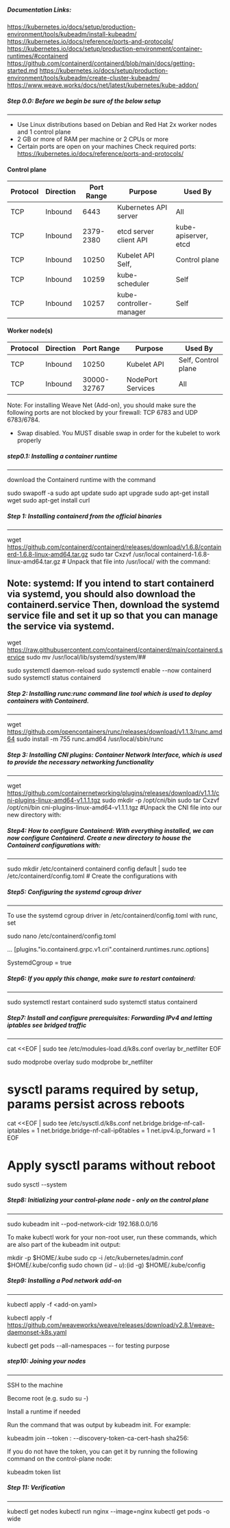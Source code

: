 ##### Documentation Links:

https://kubernetes.io/docs/setup/production-environment/tools/kubeadm/install-kubeadm/
https://kubernetes.io/docs/reference/ports-and-protocols/
https://kubernetes.io/docs/setup/production-environment/container-runtimes/#containerd
https://github.com/containerd/containerd/blob/main/docs/getting-started.md
https://kubernetes.io/docs/setup/production-environment/tools/kubeadm/create-cluster-kubeadm/
https://www.weave.works/docs/net/latest/kubernetes/kube-addon/


##### Step 0.0: Before we begin be sure of the below setup
-----------------
- Use Linux distributions based on Debian and Red Hat 2x worker nodes and 1 control plane
- 2 GB or more of RAM per machine or 2 CPUs or more
- Certain ports are open on your machines
Check required ports: https://kubernetes.io/docs/reference/ports-and-protocols/

#### Control plane

|Protocol	 |Direction	|Port Range	|Purpose	|Used By
|-------|-----------|-------|---------------|----------|
|TCP	|Inbound	|6443	|Kubernetes API server	|All
|TCP	|Inbound	|2379-2380	|etcd server client API	|kube-apiserver, etcd
|TCP	|Inbound	|10250	|Kubelet API	Self, |Control plane
|TCP	|Inbound	|10259	|kube-scheduler	|Self
|TCP	|Inbound	|10257	|kube-controller-manager	|Self

#### Worker node(s)

|Protocol|	Direction|	Port Range|	Purpose|	Used By
|---------|----------|------------|-------|---------|
|TCP	|Inbound	|10250	|Kubelet API	|Self, Control plane
|TCP	|Inbound	|30000-32767	|NodePort Services|	All

Note: For installing Weave Net (Add-on), you should make sure the following ports are not blocked by your firewall: TCP 6783 and UDP 6783/6784.

- Swap disabled. You MUST disable swap in order for the kubelet to work properly

##### step0.1: Installing a container runtime
--------------------------------------------------
download the Containerd runtime with the command

sudo swapoff -a
sudo apt update
sudo apt upgrade
sudo apt-get install wget
sudo apt-get install curl

##### Step 1: Installing containerd from the official binaries
----------

wget https://github.com/containerd/containerd/releases/download/v1.6.8/containerd-1.6.8-linux-amd64.tar.gz
sudo tar Cxzvf /usr/local containerd-1.6.8-linux-amd64.tar.gz       # Unpack that file into /usr/local/ with the command:

Note: systemd: If you intend to start containerd via systemd, you should also download the containerd.service
Then, download the systemd service file and set it up so that you can manage the service via systemd.
-------------
wget https://raw.githubusercontent.com/containerd/containerd/main/containerd.service
sudo mv /usr/local/lib/systemd/system/##

sudo systemctl daemon-reload
sudo systemctl enable --now containerd
sudo systemctl status containerd


##### Step 2: Installing runc:runc command line tool which is used to deploy containers with Containerd.
--------------
wget https://github.com/opencontainers/runc/releases/download/v1.1.3/runc.amd64
sudo install -m 755 runc.amd64 /usr/local/sbin/runc

##### Step 3: Installing CNI plugins: Container Network Interface, which is used to provide the necessary networking functionality
------------

wget https://github.com/containernetworking/plugins/releases/download/v1.1.1/cni-plugins-linux-amd64-v1.1.1.tgz
sudo mkdir -p /opt/cni/bin
sudo tar Cxzvf /opt/cni/bin cni-plugins-linux-amd64-v1.1.1.tgz       #Unpack the CNI file into our new directory with:

##### Step4: How to configure Containerd: With everything installed, we can now configure Containerd. Create a new directory to house the Containerd configurations with:
--------------------
sudo mkdir /etc/containerd
containerd config default | sudo tee /etc/containerd/config.toml  # Create the configurations with

##### Step5: Configuring the systemd cgroup driver
---------
To use the systemd cgroup driver in /etc/containerd/config.toml with runc, set

sudo nano /etc/containerd/config.toml

  ...
  [plugins."io.containerd.grpc.v1.cri".containerd.runtimes.runc.options]
 
SystemdCgroup = true

##### Step6: If you apply this change, make sure to restart containerd:
---------

sudo systemctl restart containerd
sudo systemctl status containerd


##### Step7: Install and configure prerequisites: Forwarding IPv4 and letting iptables see bridged traffic
---------------------------------------
cat <<EOF | sudo tee /etc/modules-load.d/k8s.conf
overlay
br_netfilter
EOF

sudo modprobe overlay
sudo modprobe br_netfilter

# sysctl params required by setup, params persist across reboots
cat <<EOF | sudo tee /etc/sysctl.d/k8s.conf
net.bridge.bridge-nf-call-iptables  = 1
net.bridge.bridge-nf-call-ip6tables = 1
net.ipv4.ip_forward                 = 1
EOF

# Apply sysctl params without reboot
sudo sysctl --system

##### Step8: Initializing your control-plane node - only on the control plane
--------------------------------------------------------------------

sudo kubeadm init --pod-network-cidr 192.168.0.0/16

To make kubectl work for your non-root user, run these commands, which are also part of the kubeadm init output:

mkdir -p $HOME/.kube
sudo cp -i /etc/kubernetes/admin.conf $HOME/.kube/config
sudo chown $(id -u):$(id -g) $HOME/.kube/config


##### Step9: Installing a Pod network add-on
-----------------------------------

kubectl apply -f <add-on.yaml>

kubectl apply -f https://github.com/weaveworks/weave/releases/download/v2.8.1/weave-daemonset-k8s.yaml

kubectl get pods --all-namespaces  -- for testing purpose

##### step10: Joining your nodes
----------------------------
SSH to the machine

Become root (e.g. sudo su -)

Install a runtime if needed

Run the command that was output by kubeadm init. For example:

kubeadm join --token <token> <control-plane-host>:<control-plane-port> --discovery-token-ca-cert-hash sha256:<hash>

If you do not have the token, you can get it by running the following command on the control-plane node:

kubeadm token list

##### Step 11: Verification
-----------
kubectl get nodes
kubectl run nginx --image=nginx
kubectl get pods -o wide


